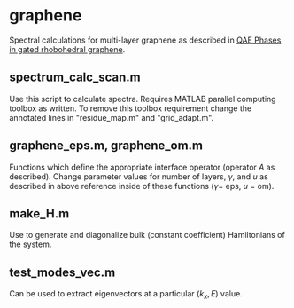 # graphene
Spectral calculations for multi-layer graphene as described in [QAE Phases in gated rhobohedral graphene](https://arxiv.org/abs/2509.05439). 

## spectrum_calc_scan.m
Use this script to calculate spectra. Requires MATLAB parallel computing toolbox as written. To remove this toolbox requirement change the annotated lines in "residue_map.m" and "grid_adapt.m". 

## graphene_eps.m, graphene_om.m
Functions which define the appropriate interface operator (operator $A$ as described). Change parameter values for number of layers, $\gamma$, and $u$ as described in above reference inside of these functions ($\gamma=$ eps, $u$ = om). 

## make_H.m
Use to generate and diagonalize bulk (constant coefficient) Hamiltonians of the system.

## test_modes_vec.m
Can be used to extract eigenvectors at a particular $(k_x, E)$ value.
